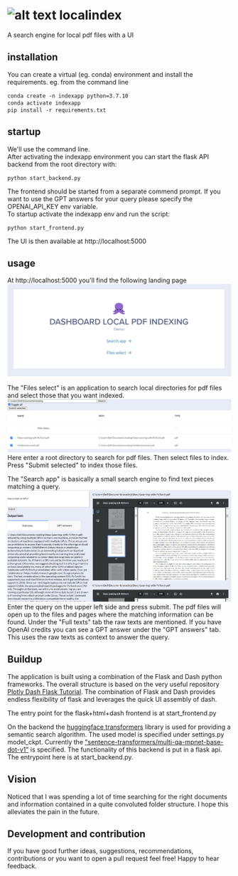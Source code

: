 # ![alt text](dashapp/static/img/favicon.ico) localindex

A search engine for local pdf files with a UI 

## installation
You can create a virtual (eg. conda) environment and install the requirements.
eg. from the command line
```
conda create -n indexapp python=3.7.10
conda activate indexapp
pip install -r requirements.txt
```

## startup
We'll use the command line.\
After activating the indexapp environment you can start the flask API backend from the root directory with:
```
python start_backend.py
```
The frontend should be started from a separate commend prompt. If you want to use the GPT answers for your query please specify the OPENAI_API_KEY env variable.\
To startup activate the indexapp env and run the script:
```
python start_frontend.py
```
The UI is then available at http://localhost:5000

## usage
At http://localhost:5000 you'll find the following landing page
![](dashapp/static/img/Screenshot_1.png)


The "Files select" is an application to search local directories for pdf files and select those that you want indexed.
![](dashapp/static/img/Screenshot_2.png)
Here enter a root directory to search for pdf files. Then select files to index. Press "Submit selected" to index those files.

The "Search app" is basically a small search engine to find text pieces matching a query.
![](dashapp/static/img/Screenshot_3.png)
Enter the query on the upper left side and press submit. The pdf files will open up to the files and pages where the matching information can be found. Under the "Full texts" tab the raw texts are mentioned. If you have OpenAI credits you can see a GPT answer under the "GPT answers" tab. This uses the raw texts as context to answer the query.

## Buildup
The application is built using a combination of the Flask and Dash python frameworks. The overall structure is based on the very useful repository [Plotly Dash Flask Tutorial](https://github.com/toddbirchard/plotlydash-flask-tutorial?ref=hackersandslackers.com#plotly-dash-flask-tutorial). The combination of Flask and Dash provides endless flexibility of flask and leverages the quick UI assembly of dash.

The entry point for the flask+html+dash frontend is at start_frontend.py

On the backend the [huggingface transformers](https://github.com/huggingface/transformers) library is used for providing a semantic search algorithm. The used model is specified under settings.py model_ckpt. Currently the ["sentence-transformers/multi-qa-mpnet-base-dot-v1"](https://huggingface.co/sentence-transformers/multi-qa-mpnet-base-dot-v1) is specified. The functionality of this backend is put in a flask api. The entrypoint here is at start_backend.py.

## Vision
Noticed that I was spending a lot of time searching for the right documents and information contained in a quite convoluted folder structure. I hope this alleviates the pain in the future.

## Development and contribution
If you have good further ideas, suggestions, recommendations, contributions or you want to open a pull request feel free! Happy to hear feedback.

